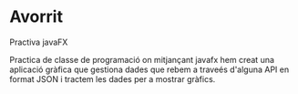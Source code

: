 # Avorrit
Practiva javaFX 

Practica de classe de programació on mitjançant javafx hem creat una aplicació gràfica que gestiona dades que rebem a traveés d'alguna API en format JSON i tractem les dades per a mostrar gràfics.

